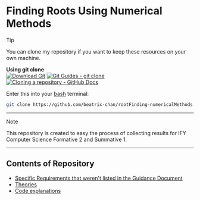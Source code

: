 # Finding Roots Using Numerical Methods

> [!TIP]
> You can clone my repository if you want to keep these resources on your own machine.
>
> **Using git clone**<br />
> [![Download Git](https://img.shields.io/badge/Download_Git-F05032?style=flat-square&logo=git&logoColor=snow)](https://git-scm.com/downloads) [![Git Guides - git clone](https://img.shields.io/badge/Git_Guide_--_git_clone-181717?style=flat-square&logo=github&logoColor=snow)](https://github.com/git-guides/git-clone) [![Cloning a repository - GitHub Docs](https://img.shields.io/badge/Cloning_a_repository_--_GitHub_Docs-181717?style=flat-square&logo=github&logoColor=snow)](https://docs.github.com/en/repositories/creating-and-managing-repositories/cloning-a-repository)
> 
> Enter this into your [bash](bash-guide.md) terminal:
> ```bash
> git clone https://github.com/beatrix-chan/rootFinding-numericalMethods.git
> ```

***

> [!NOTE]
> This repository is created to easy the process of collecting results for IFY Computer Science Formative 2 and Summative 1.

***

## Contents of Repository

- [Specific Requirements that weren't listed in the Guidance Document](guide.md)
- [Theories](theories.md)
- [Code explanations](code-explanations.md)
